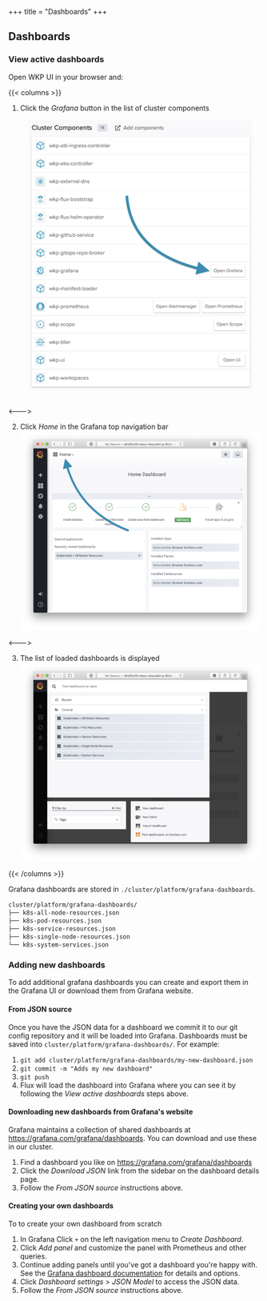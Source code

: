 +++
title = "Dashboards"
+++

## Dashboards

### View active dashboards

Open WKP UI in your browser and:

{{< columns >}}

1. Click the _Grafana_ button in the list of cluster components
![Promtheus button](/monitoring/img/grafana-button.png)

<--->

2. Click _Home_ in the Grafana top navigation bar
![Promtheus ui](/monitoring/img/grafana-ui.png)

<--->

3. The list of loaded dashboards is displayed
![Promtheus alerts ui](/monitoring/img/grafana-ui-dashboards.png)

{{< /columns >}}


Grafana dashboards are stored in `./cluster/platform/grafana-dashboards`.

```
cluster/platform/grafana-dashboards/
├── k8s-all-node-resources.json
├── k8s-pod-resources.json
├── k8s-service-resources.json
├── k8s-single-node-resources.json
└── k8s-system-services.json
```


### Adding new dashboards

To add additional grafana dashboards you can create and export them in the Grafana UI or download them from Grafana website.

#### From JSON source

Once you have the JSON data for a dashboard we commit it to our git config repository and it will be loaded into Grafana. Dashboards must be saved into `cluster/platform/grafana-dashboards/`. For example:

1. `git add cluster/platform/grafana-dashboards/my-new-dashboard.json`
1. `git commit -m "Adds my new dashboard"`
1. `git push`
1. Flux will load the dashboard into Grafana where you can see it by following the _View active dashboards_ steps above.

#### Downloading new dashboards from Grafana's website

Grafana maintains a collection of shared dashboards at https://grafana.com/grafana/dashboards. You can download and use these in our cluster.

1. Find a dashboard you like on https://grafana.com/grafana/dashboards
1. Click the _Download JSON_ link from the sidebar on the dashboard details page.
1. Follow the _From JSON source_ instructions above.

#### Creating your own dashboards

To to create your own dashboard from scratch

1. In Grafana Click `+` on the left navigation menu to _Create Dashboard_.
1. Click _Add panel_ and customize the panel with Prometheus and other queries.
1. Continue adding panels until you've got a dashboard you're happy with. See the [Grafana dashboard documentation](https://grafana.com/docs/grafana/latest/features/dashboard/dashboards/) for details and options.
1. Click _Dashboard settings_ > _JSON Model_ to access the JSON data.
1. Follow the _From JSON source_ instructions above.
